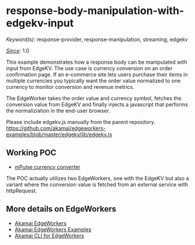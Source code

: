 # response-body-manipulation-with-edgekv-input

_Keyword(s):_ response-provider, response-manipulation, streaming, edgekv<br>

_[Since](https://learn.akamai.com/en-us/webhelp/edgeworkers/edgeworkers-user-guide/GUID-14077BCA-0D9F-422C-8273-2F3E37339D5B.html):_ 1.0

This example demonstrates how a response body can be manipulated with input from EdgeKV. The use case is currency conversion on an order confirmation page.
If an e-commerce site lets users purchase their items in multiple currencies you typically want the order value normalized to one currency to monitor conversion and revenue metrics.

The EdgeWorker takes the order value and currency symbol, fetches the conversion value from EdgeKV and finally injects a javascript that performs the normaliziation in the end-user browser.

Please include edgekv.js manually from the parent repository. https://github.com/akamai/edgeworkers-examples/blob/master/edgekv/lib/edgekv.js

## Working POC

- [mPulse currency converter](http://poc.klasen.se/projects/ew/mpulse-currency-normalizer.php)

The POC actually utilizes two EdgeWorkers, one with the EdgeKV but also a variant where the conversion value is fetched from an external service with httpRequest.

## More details on EdgeWorkers

- [Akamai EdgeWorkers](https://developer.akamai.com/akamai-edgeworkers-overview)
- [Akamai EdgeWorkers Examples](https://github.com/akamai/edgeworkers-examples)
- [Akamai CLI for EdgeWorkers](https://developer.akamai.com/legacy/cli/packages/edgeworkers.html)
